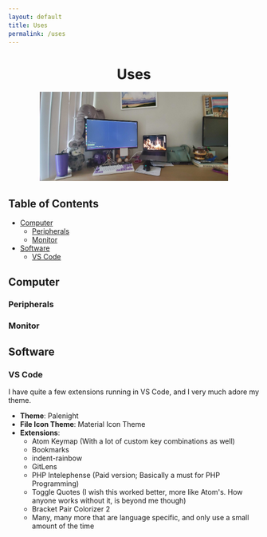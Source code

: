 ```yaml
---
layout: default
title: Uses
permalink: /uses
---
```


<h1 align="center">Uses</h1>
<p align="center"><img style="max-width: 75%;" src="/assets/images/battlestation.jpg" /></p>

## Table of Contents

- [Computer](#computer)
    - [Peripherals](#peripherals)
    - [Monitor](#monitor)
- [Software](#software)
    - [VS Code](#vs-code)

## Computer

### Peripherals

### Monitor

## Software

### VS Code

I have quite a few extensions running in VS Code, and I very much adore my theme.

- **Theme**: Palenight
- **File Icon Theme**: Material Icon Theme
- **Extensions**:
    - Atom Keymap (With a lot of custom key combinations as well)
    - Bookmarks
    - indent-rainbow
    - GitLens
    - PHP Intelephense (Paid version; Basically a must for PHP Programming)
    - Toggle Quotes (I wish this worked better, more like Atom's. How anyone works without it, is beyond me though)
    - Bracket Pair Colorizer 2
    - Many, many more that are language specific, and only use a small amount of the time

